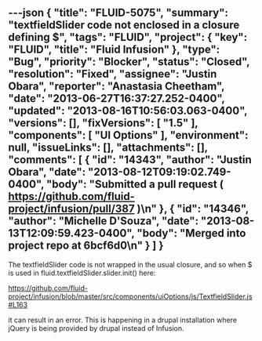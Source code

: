 ---json
{
  "title": "FLUID-5075",
  "summary": "textfieldSlider code not enclosed in a closure defining $",
  "tags": "FLUID",
  "project": {
    "key": "FLUID",
    "title": "Fluid Infusion"
  },
  "type": "Bug",
  "priority": "Blocker",
  "status": "Closed",
  "resolution": "Fixed",
  "assignee": "Justin Obara",
  "reporter": "Anastasia Cheetham",
  "date": "2013-06-27T16:37:27.252-0400",
  "updated": "2013-08-16T10:56:03.063-0400",
  "versions": [],
  "fixVersions": [
    "1.5"
  ],
  "components": [
    "UI Options"
  ],
  "environment": null,
  "issueLinks": [],
  "attachments": [],
  "comments": [
    {
      "id": "14343",
      "author": "Justin Obara",
      "date": "2013-08-12T09:19:02.749-0400",
      "body": "Submitted a pull request ( <https://github.com/fluid-project/infusion/pull/387> )\n"
    },
    {
      "id": "14346",
      "author": "Michelle D'Souza",
      "date": "2013-08-13T12:09:59.423-0400",
      "body": "Merged into project repo at 6bcf6d0\n"
    }
  ]
}
---
The textfieldSlider code is not wrapped in the usual closure, and so when $ is used in fluid.textfieldSlider.slider.init() here:

<https://github.com/fluid-project/infusion/blob/master/src/components/uiOptions/js/TextfieldSlider.js#L163>

it can result in an error. This is happening in a drupal installation where jQuery is being provided by drupal instead of Infusion.

        